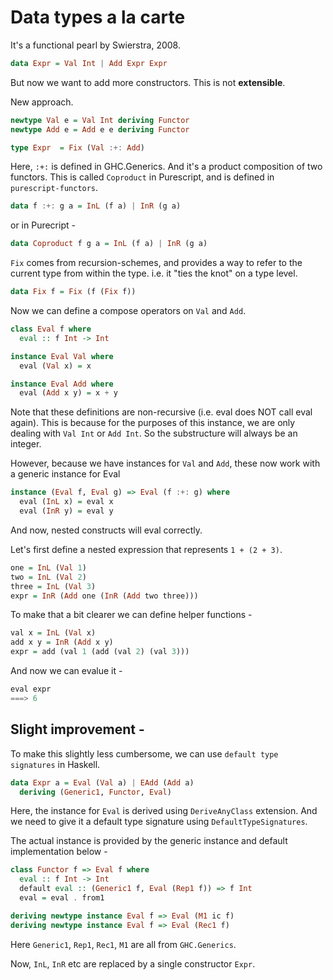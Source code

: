 # Data types a la carte

It's a functional pearl by Swierstra, 2008.

```haskell
data Expr = Val Int | Add Expr Expr
```

But now we want to add more constructors. This is not **extensible**.

New approach.

```haskell
newtype Val e = Val Int deriving Functor
newtype Add e = Add e e deriving Functor

type Expr  = Fix (Val :+: Add)
```

Here, `:+:` is defined in GHC.Generics. And it's a product composition of two functors.
This is called `Coproduct` in Purescript, and is defined in `purescript-functors`.

```haskell
data f :+: g a = InL (f a) | InR (g a)
```

or in Purecript -

```haskell
data Coproduct f g a = InL (f a) | InR (g a)
```

`Fix` comes from recursion-schemes, and provides a way to refer to the current type from within the type. i.e. it "ties the knot" on a type level.

```haskell
data Fix f = Fix (f (Fix f))
```

Now we can define a compose operators on `Val` and `Add`.

```haskell
class Eval f where
  eval :: f Int -> Int
```

```haskell
instance Eval Val where
  eval (Val x) = x
```

```haskell
instance Eval Add where
  eval (Add x y) = x + y
```

Note that these definitions are non-recursive (i.e. eval does NOT call eval again). This is because for the purposes of this instance, we are only dealing with `Val Int` or `Add Int`. So the substructure will always be an integer.

However, because we have instances for `Val` and `Add`, these now work with a generic instance for Eval

```haskell
instance (Eval f, Eval g) => Eval (f :+: g) where
  eval (InL x) = eval x
  eval (InR y) = eval y
```

And now, nested constructs will eval correctly.

Let's first define a nested expression that represents `1 + (2 + 3)`.

```haskell
one = InL (Val 1)
two = InL (Val 2)
three = InL (Val 3)
expr = InR (Add one (InR (Add two three)))
```

To make that a bit clearer we can define helper functions -

```haskell
val x = InL (Val x)
add x y = InR (Add x y)
expr = add (val 1 (add (val 2) (val 3)))
```

And now we can evalue it -

```haskell
eval expr
===> 6
```

## Slight improvement -
To make this slightly less cumbersome, we can use `default type signatures` in Haskell.

```haskell
data Expr a = Eval (Val a) | EAdd (Add a)
  deriving (Generic1, Functor, Eval)
```

Here, the instance for `Eval` is derived using `DeriveAnyClass` extension. And we need to give it a default type signature using `DefaultTypeSignatures`.

The actual instance is provided by the generic instance and default implementation below -

```haskell
class Functor f => Eval f where
  eval :: f Int -> Int
  default eval :: (Generic1 f, Eval (Rep1 f)) => f Int
  eval = eval . from1

deriving newtype instance Eval f => Eval (M1 ic f)
deriving newtype instance Eval f => Eval (Rec1 f)
```

Here `Generic1`, `Rep1`, `Rec1`, `M1` are all from `GHC.Generics`.

Now, `InL`, `InR` etc are replaced by a single constructor `Expr`.



